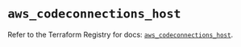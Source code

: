 # `aws_codeconnections_host`

Refer to the Terraform Registry for docs: [`aws_codeconnections_host`](https://registry.terraform.io/providers/hashicorp/aws/5.93.0/docs/resources/codeconnections_host).
